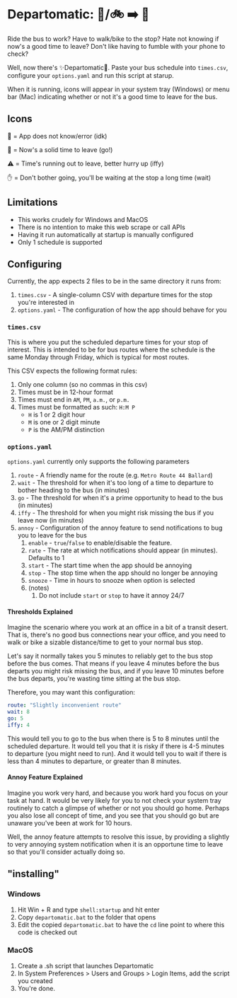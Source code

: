 # Departomatic: 🚶/🚲 ➡️ 🚌


Ride the bus to work? Have to walk/bike to the stop? Hate not knowing if now's a good time to leave? Don't like having to fumble with your phone to check?

Well, now there's ✨Departomatic🌈. Paste your bus schedule into `times.csv`, configure your `options.yaml` and run this script at starup.

When it is running, icons will appear in your system tray (Windows) or menu bar (Mac) indicating whether or not it's a good time to leave for the bus.

## Icons

🤷 = App does not know/error (idk)

🚶 = Now's a solid time to leave (go!)

⚠️ = Time's running out to leave, better hurry up (iffy)

✋ = Don't bother going, you'll be waiting at the stop a long time (wait)

## Limitations

- This works crudely for Windows and MacOS
- There is no intention to make this web scrape or call APIs
- Having it run automatically at startup is manually configured
- Only 1 schedule is supported

## Configuring

Currently, the app expects 2 files to be in the same directory it runs from:

1. `times.csv` - A single-column CSV with departure times for the stop you're interested in
2. `options.yaml` - The configuration of how the app should behave for you

### `times.csv`

This is where you put the scheduled departure times for your stop of interest. This is intended to be for bus routes where the schedule is the same Monday through Friday, which is typical for most routes.

This CSV expects the following format rules:

1. Only one column (so no commas in this csv)
2. Times must be in 12-hour format
3. Times must end in `AM`, `PM`, `a.m.`, or `p.m.`
4. Times must be formatted as such: `H:M P`
   - `H` is 1 or 2 digit hour
   - `M` is one or 2 digit minute
   - `P` is the AM/PM distinction

### `options.yaml`

`options.yaml` currently only supports the following parameters

1. `route` - A friendly name for the route (e.g. `Metro Route 44 Ballard`)
2. `wait` - The threshold for when it's too long of a time to departure to bother heading to the bus (in minutes)
3. `go` - The threshold for when it's a prime opportunity to head to the bus (in minutes)
4. `iffy` - The threshold for when you might risk missing the bus if you leave now (in minutes)
5. `annoy` - Configuration of the annoy feature to send notifications to bug you to leave for the bus
   1. `enable` - `true`/`false` to enable/disable the feature.
   2. `rate` - The rate at which notifications should appear (in minutes). Defaults to 1
   3. `start` - The start time when the app should be annoying
   4. `stop` - The stop time when the app should no longer be annoying
   5. `snooze` - Time in hours to snooze when option is selected
   6. (notes)
      1. Do not include `start` or `stop` to have it annoy 24/7

#### Thresholds Explained

Imagine the scenario where you work at an office in a bit of a transit desert. That is, there's no good bus connections near your office, and you need to walk or bike a sizable distance/time to get to your normal bus stop.

Let's say it normally takes you 5 minutes to reliably get to the bus stop before the bus comes. That means if you leave 4 minutes before the bus departs you might risk missing the bus, and if you leave 10 minutes before the bus departs, you're wasting time sitting at the bus stop.

Therefore, you may want this configuration:

```yaml
route: "Slightly inconvenient route"
wait: 8
go: 5
iffy: 4
```

This would tell you to go to the bus when there is 5 to 8 minutes until the scheduled departure. It would tell you that it is risky if there is 4-5 minutes to departure (you might need to run). And it would tell you to wait if there is less than 4 minutes to departure, or greater than 8 minutes.

#### Annoy Feature Explained

Imagine you work very hard, and because you work hard you focus on your task at hand. It would be very likely for you to not check your system tray routinely to catch a glimpse of whether or not you should go home. Perhaps you also lose all concept of time, and you see that you should go but are unaware you've been at work for 10 hours.

Well, the annoy feature attempts to resolve this issue, by providing a slightly to very annoying system notification when it is an opportune time to leave so that you'll consider actually doing so.

## "installing"

### Windows

1. Hit Win + R and type `shell:startup` and hit enter
2. Copy `departomatic.bat` to the folder that opens
3. Edit the copied `departomatic.bat` to have the `cd` line point to where this code is checked out

### MacOS

1. Create a .sh script that launches Departomatic
2. In System Preferences > Users and Groups > Login Items, add the script you created
3. You're done.